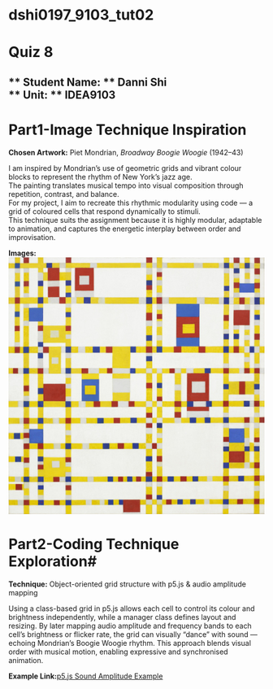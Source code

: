 # dshi0197_9103_tut02
# Quiz 8 
** Student Name: ** Danni Shi  
** Unit: ** IDEA9103  
---
# Part1-Image Technique Inspiration

**Chosen Artwork:** Piet Mondrian, *Broadway Boogie Woogie* (1942–43) 

I am inspired by Mondrian’s use of geometric grids and vibrant colour blocks to represent the rhythm of New York’s jazz age.  
The painting translates musical tempo into visual composition through repetition, contrast, and balance.  
For my project, I aim to recreate this rhythmic modularity using code — a grid of coloured cells that respond dynamically to stimuli.  
This technique suits the assignment because it is highly modular, adaptable to animation, and captures the energetic interplay between order and improvisation.  

**Images:** 
![Mondrain](./images/Piet_Mondrian%20Broadway_Boogie_Woogie.jpg)


# Part2-Coding Technique Exploration#
**Technique:** Object-oriented grid structure with p5.js & audio amplitude mapping

Using a class-based grid in p5.js allows each cell to control its colour and brightness independently, while a manager class defines layout and resizing.
By later mapping audio amplitude and frequency bands to each cell’s brightness or flicker rate, the grid can visually “dance” with sound — echoing Mondrian’s Boogie Woogie rhythm.
This approach blends visual order with musical motion, enabling expressive and synchronised animation.

**Example Link:**[p5.js Sound Amplitude Example](https://editor.p5js.org/p5/sketches/Sound:_Amplitude_Analysis)
